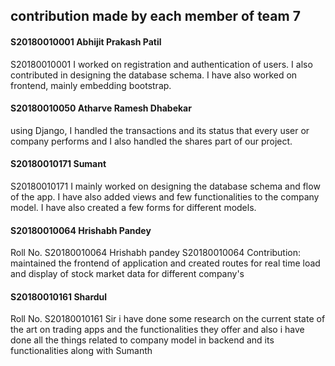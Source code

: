 ## contribution made by each member of team 7

#### S20180010001 Abhijit Prakash Patil
S20180010001
I worked on registration and authentication of users. I also contributed in designing the database schema. I have also worked on frontend, mainly embedding bootstrap.

#### S20180010050 Atharve Ramesh Dhabekar
using Django, I handled the transactions and its status that every user or company performs and I also handled the shares part of our project.


#### S20180010171 Sumant
S20180010171
I mainly worked on designing the database schema and flow of the app. I have also added views and few functionalities to the company model. I have also created a few forms for different models.


#### S20180010064 Hrishabh Pandey
Roll No. S20180010064
Hrishabh pandey S20180010064 Contribution: maintained the frontend of application and created routes for real time load and display of stock market data for different company's

#### S20180010161 Shardul
Roll No. S20180010161
Sir i have done some research on the current state of the art on trading apps  and the functionalities they offer and also i have done all the things related to company model in backend and its functionalities along with Sumanth
